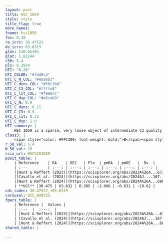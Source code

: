 ```yaml
---
layout: post
title: HSC 1059
style: style
title_flag: true
more_names: 
fname: hsc1059
fov: 0.18
ra_icrs: 30.47522
de_icrs: 63.6319
glon: 130.65495
glat: 1.82244
r50: 5.4
plx: 0.3054
UTI: "0.26"
UTI_COLOR: "#fdd9c3"
UTI_C_N_COL: "#e0a6b3"
UTI_C_dens_COL: "#f6c1b8"
UTI_C_C3_COL: "#ffffe8"
UTI_C_lit_COL: "#fee8cc"
UTI_C_dup_COL: "#a6cab9"
UTI_C_N: 0.0
UTI_C_dens: 0.15
UTI_C_C3: 0.5
UTI_C_lit: 0.33
UTI_C_dup: 1.0
UTI_summary: |
    HSC 1059 is a sparse, very loose object of intermediate C3 quality. It was recently reported in the literature.<br><br><span style="color: #99180f; font-weight: bold;">Warning: </span>contains less than 25 stars with <i>P>0.5</i> estimated.
class3: |
    <span style="color: #FFC300; font-weight: bold;">B</span><span style="color: #FFC300; font-weight: bold;">B</span>
r_50_val: 5.4
N_50_val: 20
scix_url: HSC%201059
posit_table: |
    | Reference    | RA    | DEC   | Plx  | pmRA  | pmDE   |  Rv  |
    | :---         | :---: | :---: | :---: | :---: | :---: | :---: |
    |[Hunt & Reffert (2023)](https://scixplorer.org/abs/2023A%26A...673A.114H) | 30.473 | 63.632 | 0.294 | -2.057 | -0.63 | -19.624 |
    |[Cavallo et al. (2024)](https://scixplorer.org/abs/2024AJ....167...12C) | 30.499 | 63.608 | 0.302 | -- | -- | -- |
    |[Hunt & Reffert (2024)](https://scixplorer.org/abs/2024A%26A...686A..42H) | 30.473 | 63.632 | 0.294 | -2.057 | -0.63 | -19.624 |
    | **UCC** |30.475 | 63.632 | 0.305 | -2.086 | -0.631 | -19.62 | 
cds_radec: 30.47522,+63.6319
carousel: UCC_HUNT23
fpars_table: |
    | Reference |  Values |
    | :---  |  :---:  |
    | [Hunt & Reffert (2023)](https://scixplorer.org/abs/2023A%26A...673A.114H) | `AV50=1.69, diffAV50=0.455, MOD50=12.297, logAge50=7.781` |
    | [Cavallo et al. (2024)](https://scixplorer.org/abs/2024AJ....167...12C) | `AV50=1.92, dMod50=12.64, logAge50=7.51, [Fe/H]50=0.19` |
    | [Hunt & Reffert (2024)](https://scixplorer.org/abs/2024A%26A...686A..42H) | `MassJ=213.710` |
shared_table: |
    
---
```

